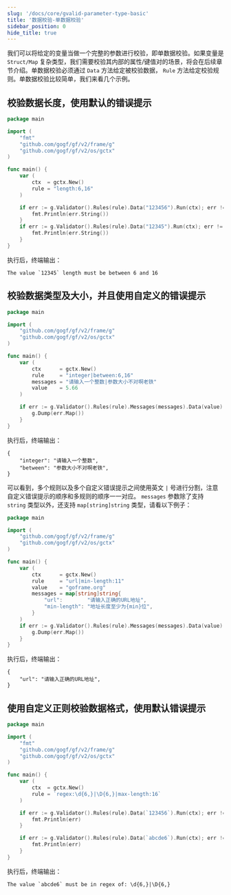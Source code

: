 ```yaml
---
slug: '/docs/core/gvalid-parameter-type-basic'
title: '数据校验-单数据校验'
sidebar_position: 0
hide_title: true
---
```


我们可以将给定的变量当做一个完整的参数进行校验，即单数据校验。如果变量是 `Struct/Map` 复杂类型，我们需要校验其内部的属性/键值对的场景，将会在后续章节介绍。单数据校验必须通过 `Data` 方法给定被校验数据， `Rule` 方法给定校验规则。单数据校验比较简单，我们来看几个示例。

## 校验数据长度，使用默认的错误提示

```go
package main

import (
    "fmt"
    "github.com/gogf/gf/v2/frame/g"
    "github.com/gogf/gf/v2/os/gctx"
)

func main() {
    var (
        ctx  = gctx.New()
        rule = "length:6,16"
    )

    if err := g.Validator().Rules(rule).Data("123456").Run(ctx); err != nil {
        fmt.Println(err.String())
    }
    if err := g.Validator().Rules(rule).Data("12345").Run(ctx); err != nil {
        fmt.Println(err.String())
    }
}
```

执行后，终端输出：

```
The value `12345` length must be between 6 and 16
```

## 校验数据类型及大小，并且使用自定义的错误提示

```go
package main

import (
    "github.com/gogf/gf/v2/frame/g"
    "github.com/gogf/gf/v2/os/gctx"
)

func main() {
    var (
        ctx      = gctx.New()
        rule     = "integer|between:6,16"
        messages = "请输入一个整数|参数大小不对啊老铁"
        value    = 5.66
    )

    if err := g.Validator().Rules(rule).Messages(messages).Data(value).Run(ctx); err != nil {
        g.Dump(err.Map())
    }
}
```

执行后，终端输出：

```
{
    "integer": "请输入一个整数",
    "between": "参数大小不对啊老铁",
}
```

可以看到，多个规则以及多个自定义错误提示之间使用英文 `|` 号进行分割，注意自定义错误提示的顺序和多规则的顺序一一对应。 `messages` 参数除了支持 `string` 类型以外，还支持 `map[string]string` 类型，请看以下例子：

```go
package main

import (
    "github.com/gogf/gf/v2/frame/g"
    "github.com/gogf/gf/v2/os/gctx"
)

func main() {
    var (
        ctx      = gctx.New()
        rule     = "url|min-length:11"
        value    = "goframe.org"
        messages = map[string]string{
            "url":        "请输入正确的URL地址",
            "min-length": "地址长度至少为{min}位",
        }
    )
    if err := g.Validator().Rules(rule).Messages(messages).Data(value).Run(ctx); err != nil {
        g.Dump(err.Map())
    }
}
```

执行后，终端输出：

```
{
    "url": "请输入正确的URL地址",
}
```

## 使用自定义正则校验数据格式，使用默认错误提示

```go
package main

import (
    "fmt"
    "github.com/gogf/gf/v2/frame/g"
    "github.com/gogf/gf/v2/os/gctx"
)

func main() {
    var (
        ctx  = gctx.New()
        rule = `regex:\d{6,}|\D{6,}|max-length:16`
    )

    if err := g.Validator().Rules(rule).Data(`123456`).Run(ctx); err != nil {
        fmt.Println(err)
    }

    if err := g.Validator().Rules(rule).Data(`abcde6`).Run(ctx); err != nil {
        fmt.Println(err)
    }
}
```

执行后，终端输出：

```
The value `abcde6` must be in regex of: \d{6,}|\D{6,}
```